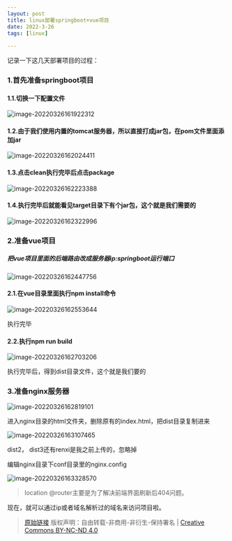 ```yaml
---
layout: post
title: linux部署springboot+vue项目
date: 2022-3-26
tags: [linux]
 
---
```


记录一下这几天部署项目的过程：

### 1.首先准备springboot项目

#### 1.1.切换一下配置文件

![image-20220326161922312](C:\Users\HLJ\AppData\Roaming\Typora\typora-user-images\image-20220326161922312.png)

#### 1.2.由于我们使用内置的tomcat服务器，所以直接打成jar包，在pom文件里面添加<packing>jar</packing>



![image-20220326162024411](C:\Users\HLJ\AppData\Roaming\Typora\typora-user-images\image-20220326162024411.png)

#### 1.3.点击clean执行完毕后点击package

![image-20220326162223388](C:\Users\HLJ\AppData\Roaming\Typora\typora-user-images\image-20220326162223388.png)

#### 1.4.执行完毕后就能看见target目录下有个jar包，这个就是我们需要的

![image-20220326162322996](C:\Users\HLJ\AppData\Roaming\Typora\typora-user-images\image-20220326162322996.png)

### 2.准备vue项目

##### 把vue项目里面的后端路由改成服务器ip:springboot运行端口

![image-20220326162447756](C:\Users\HLJ\AppData\Roaming\Typora\typora-user-images\image-20220326162447756.png)

#### 2.1.在vue目录里面执行npm install命令

![image-20220326162553644](C:\Users\HLJ\AppData\Roaming\Typora\typora-user-images\image-20220326162553644.png)

执行完毕

#### 2.2.执行npm run build

![image-20220326162703206](C:\Users\HLJ\AppData\Roaming\Typora\typora-user-images\image-20220326162703206.png)

执行完毕后，得到dist目录文件，这个就是我们要的

### 3.准备nginx服务器

![image-20220326162819101](C:\Users\HLJ\AppData\Roaming\Typora\typora-user-images\image-20220326162819101.png)

进入nginx目录的html文件夹，删除原有的index.html，把dist目录复制进来

![image-20220326163107465](C:\Users\HLJ\AppData\Roaming\Typora\typora-user-images\image-20220326163107465.png)

dist2， dist3还有renxi是我之前上传的，忽略掉

编辑nginx目录下conf目录里的nginx.config

![image-20220326163328570](C:\Users\HLJ\AppData\Roaming\Typora\typora-user-images\image-20220326163328570.png)

> location @router主要是为了解决前端界面刷新后404问题。

现在，就可以通过ip或者域名解析过的域名来访问项目啦。



> [原始链接]({{page.url}}) 版权声明：自由转载-非商用-非衍生-保持署名 \| [Creative Commons BY-NC-ND 4.0](http://creativecommons.org/licenses/by-nc-nd/4.0/deed.zh)

